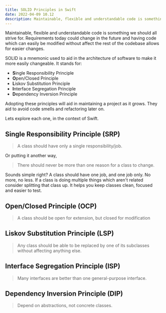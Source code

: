```yaml
---
title: SOLID Principles in Swift
date: 2022-04-09 10.12
description: Maintainable, flexible and understandable code is something we should all strive for. Requirements today could change in the future and having code which can easily be modified without affect the rest of the codebase allows for easier changes. SOLID is a mnemonic used to aid in the architecture of software to make it more easily changeable.
---
```


Maintainable, flexible and understandable code is something we should all strive for. Requirements today could change in the future and having code which can easily be modified without affect the rest of the codebase allows for easier changes.

SOLID is a mnemonic used to aid in the architecture of software to make it more easily changeable. It stands for:

* **S**ingle Responsibility Principle
* **O**pen/Closed Principle
* **L**iskov Substitution Principle
* **I**nterface Segregation Principle
* **D**ependency Inversion Principle

Adopting these principles will aid in maintaining a project as it grows. They aid to avoid code smells and refactoring later on.

Lets explore each one, in the context of Swift.

## Single Responsibility Principle (SRP)

> A class should have only a single responsibility/job.

Or putting it another way,

> There should never be more than one reason for a class to change.

Sounds simple right? A class should have one job, and one job only. No more, no less. If a class is doing multiple things which aren't related consider splitting that class up. It helps you keep classes clean, focused and easier to test.

## Open/Closed Principle (OCP)

> A class should be open for extension, but closed for modification

## Liskov Substitution Principle (LSP)

> Any class should be able to be replaced by one of its subclasses without affecting anything else.

## Interface Segregation Principle (ISP)

> Many interfaces are better than one general-purpose interface.

## Dependency Inversion Principle (DIP)

> Depend on abstractions, not concrete classes.
